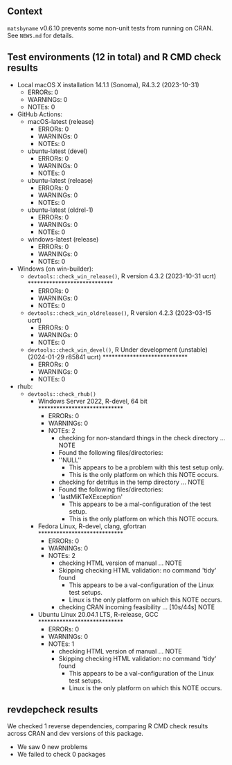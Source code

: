 ## Context

`matsbyname` v0.6.10
prevents some non-unit tests from running on CRAN.
See `NEWS.md` for details.


## Test environments (12 in total) and R CMD check results

* Local macOS X installation 14.1.1 (Sonoma), R4.3.2 (2023-10-31)
    * ERRORs: 0
    * WARNINGs: 0
    * NOTEs: 0
* GitHub Actions: 
    * macOS-latest (release)
        * ERRORs: 0
        * WARNINGs: 0
        * NOTEs: 0
    * ubuntu-latest (devel)
        * ERRORs: 0
        * WARNINGs: 0
        * NOTEs: 0
    * ubuntu-latest (release)
        * ERRORs: 0
        * WARNINGs: 0
        * NOTEs: 0
    * ubuntu-latest (oldrel-1)
        * ERRORs: 0
        * WARNINGs: 0
        * NOTEs: 0
    * windows-latest (release)
        * ERRORs: 0
        * WARNINGs: 0
        * NOTEs: 0
* Windows (on win-builder):
    * `devtools::check_win_release()`, R version 4.3.2 (2023-10-31 ucrt)  ****************************
        * ERRORs: 0
        * WARNINGs: 0
        * NOTEs: 0
    * `devtools::check_win_oldrelease()`, R version 4.2.3 (2023-03-15 ucrt)
        * ERRORs: 0
        * WARNINGs: 0
        * NOTEs: 0
    * `devtools::check_win_devel()`, R Under development (unstable) (2024-01-29 r85841 ucrt)  ****************************
        * ERRORs: 0
        * WARNINGs: 0
        * NOTEs: 0
* rhub:
    * `devtools::check_rhub()`
        * Windows Server 2022, R-devel, 64 bit  ****************************
            * ERRORs: 0
            * WARNINGs: 0
            * NOTEs: 2
                * checking for non-standard things in the check directory ... NOTE
                * Found the following files/directories:
                * ''NULL''
                    * This appears to be a problem with this test setup only.
                    * This is the only platform on which this NOTE occurs.
                * checking for detritus in the temp directory ... NOTE
                * Found the following files/directories:
                * 'lastMiKTeXException'
                    * This appears to be a mal-configuration of the test setup.
                    * This is the only platform on which this NOTE occurs.
        * Fedora Linux, R-devel, clang, gfortran  ****************************
            * ERRORs: 0
            * WARNINGs: 0
            * NOTEs: 2
                - checking HTML version of manual ... NOTE
                - Skipping checking HTML validation: no command 'tidy' found
                    * This appears to be a val-configuration of the Linux test setups.
                    * Linux is the only platform on which this NOTE occurs.
                - checking CRAN incoming feasibility ... [10s/44s] NOTE
        * Ubuntu Linux 20.04.1 LTS, R-release, GCC  ****************************
            * ERRORs: 0
            * WARNINGs: 0
            * NOTEs: 1
                * checking HTML version of manual ... NOTE
                * Skipping checking HTML validation: no command 'tidy' found
                    * This appears to be a val-configuration of the Linux test setups.
                    * Linux is the only platform on which this NOTE occurs.


## revdepcheck results

We checked 1 reverse dependencies, comparing R CMD check results across CRAN and dev versions of this package.

 * We saw 0 new problems
 * We failed to check 0 packages


